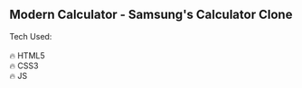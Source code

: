 ## Modern Calculator - Samsung's Calculator Clone

Tech Used: <br /><br />
🔥 HTML5<br />
🔥 CSS3<br />
🔥 JS<br />
